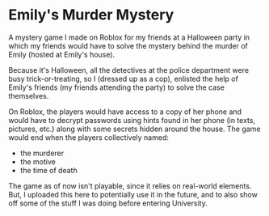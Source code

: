 # Emily's Murder Mystery
A mystery game I made on Roblox for my friends at a Halloween party in which my friends would have to solve the mystery behind the murder of Emily (hosted at Emily's house).

Because it's Halloween, all the detectives at the police department were busy trick-or-treating, so I (dressed up as a cop), enlisted the help of Emily's friends
(my friends attending the party) to solve the case themselves.

On Roblox, the players would have access to a copy of her phone and would have to decrypt passwords using hints found in her phone (in texts, pictures, etc.)
along with some secrets hidden around the house. The game would end when the players collectively named:
- the murderer
- the motive
- the time of death

The game as of now isn't playable, since it relies on real-world elements. But, I uploaded this here to potentially use it in the future, and to also show off some of the stuff I was doing before entering University.
